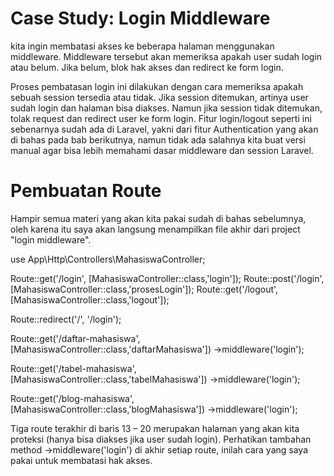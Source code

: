 #  Case Study: Login Middleware
kita  ingin membatasi akses ke beberapa halaman menggunakan middleware.
Middleware tersebut akan memeriksa apakah user sudah login atau belum. Jika belum, blok
hak akses dan redirect ke form login. 

Proses pembatasan login ini dilakukan dengan cara memeriksa apakah sebuah session tersedia
atau tidak. Jika session ditemukan, artinya user sudah login dan halaman bisa diakses. Namun
jika session tidak ditemukan, tolak request dan redirect user ke form login.
Fitur login/logout seperti ini sebenarnya sudah ada di Laravel, yakni dari fitur Authentication
yang akan di bahas pada bab berikutnya, namun tidak ada salahnya kita buat versi manual agar
bisa lebih memahami dasar middleware dan session Laravel.


# Pembuatan Route
Hampir semua materi yang akan kita pakai sudah di bahas sebelumnya, oleh karena itu saya
akan langsung menampilkan file akhir dari project "login middleware".

use App\Http\Controllers\MahasiswaController;



Route::get('/login', [MahasiswaController::class,'login']);
Route::post('/login', [MahasiswaController::class,'prosesLogin']);
Route::get('/logout', [MahasiswaController::class,'logout']);

 Route::redirect('/', '/login');

 Route::get('/daftar-mahasiswa', [MahasiswaController::class,'daftarMahasiswa'])
 ->middleware('login');

 Route::get('/tabel-mahasiswa', [MahasiswaController::class,'tabelMahasiswa'])
 ->middleware('login');

 Route::get('/blog-mahasiswa', [MahasiswaController::class,'blogMahasiswa'])
 ->middleware('login');

Tiga route terakhir di baris 13 – 20 merupakan halaman yang akan kita proteksi (hanya bisa
diakses jika user sudah login). Perhatikan tambahan method ->middleware('login') di akhir
setiap route, inilah cara yang saya pakai untuk membatasi hak akses. 
